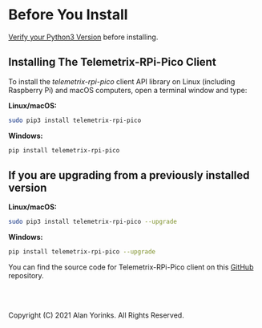 # Before You Install


[Verify your Python3 Version](../python_3_verify)
before installing. 

## Installing The Telemetrix-RPi-Pico Client

To install the _telemetrix-rpi-pico_ client API library on Linux (including Raspberry Pi) 
and 
macOS computers, open a terminal window and type:


**Linux/macOS:**

```bash
sudo pip3 install telemetrix-rpi-pico
```


**Windows:**


```bash
pip install telemetrix-rpi-pico 
```

## If you are upgrading from a previously installed version

**Linux/macOS:**

```bash
sudo pip3 install telemetrix-rpi-pico --upgrade
```


**Windows:**


```bash
pip install telemetrix-rpi-pico --upgrade
```


You can find the source code for Telemetrix-RPi-Pico client on this [GitHub](https://github.com/MrYsLab/telemetrix-rpi-pico) repository.


<br>
<br>


Copyright (C) 2021 Alan Yorinks. All Rights Reserved.

